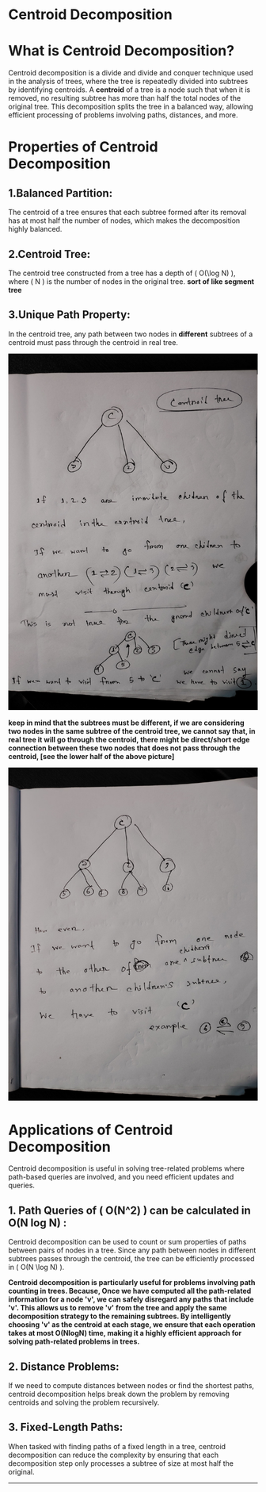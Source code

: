 
# Centroid Decomposition

# What is Centroid Decomposition?

Centroid decomposition is a divide and divide and conquer technique used in the analysis of trees, where the tree is repeatedly divided into subtrees by identifying centroids. A **centroid** of a tree is a node such that when it is removed, no resulting subtree has more than half the total nodes of the original tree. This decomposition splits the tree in a balanced way, allowing efficient processing of problems involving paths, distances, and more.

# Properties of Centroid Decomposition

## **1.Balanced Partition**: 

The centroid of a tree ensures that each subtree formed after its removal has at most half the number of nodes, which makes the decomposition highly balanced.

## **2.Centroid Tree**:

The centroid tree constructed from a tree has a depth of \( O(\log N) \), where \( N \) is the number of nodes in the original tree. **sort of like segment tree**

## **3.Unique Path Property**: 

In the centroid tree, any path between two nodes in **different** subtrees of a centroid must pass through the centroid in real tree.

<img src = "1.jpeg">

**keep in mind that the subtrees must be different, if we are considering two nodes in the same subtree of the centroid tree, we cannot say that, in real tree it will go through the centroid, there might be direct/short edge connection between these two nodes that does not pass through the centroid, [see the lower half of the above picture]**

<img src="2.jpeg" >

# Applications of Centroid Decomposition

Centroid decomposition is useful in solving tree-related problems where path-based queries are involved, and you need efficient updates and queries.

## 1. Path Queries of \( O(N^2) \) can be calculated in  O(N log N) :
   Centroid decomposition can be used to count or sum properties of paths between pairs of nodes in a tree. Since any path between nodes in different subtrees passes through the centroid, the tree can be efficiently processed in \( O(N \log N) \).
   
**Centroid decomposition is particularly useful for problems involving path counting in trees. Because, Once we have computed all the path-related information for a node 'v', we can safely disregard any paths that include 'v'. This allows us to remove 'v' from the tree and apply the same decomposition strategy to the remaining subtrees. By intelligently choosing 'v' as the centroid at each stage, we ensure that each operation takes at most O(NlogN) time, making it a highly efficient approach for solving path-related problems in trees.**

## 2. Distance Problems:
   If we need to compute distances between nodes or find the shortest paths, centroid decomposition helps break down the problem by removing centroids and solving the problem recursively.

## 3. Fixed-Length Paths:
   When tasked with finding paths of a fixed length in a tree, centroid decomposition can reduce the complexity by ensuring that each decomposition step only processes a subtree of size at most half the original.


---



